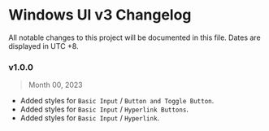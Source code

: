 # Windows UI v3 Changelog
All notable changes to this project will be documented in this file. Dates are displayed in UTC +8.

### v1.0.0
> Month 00, 2023
- Added styles for `Basic Input` / `Button and Toggle Button`.
- Added styles for `Basic Input` / `Hyperlink Buttons`.
- Added styles for `Basic Input` / `Hyperlink`.
